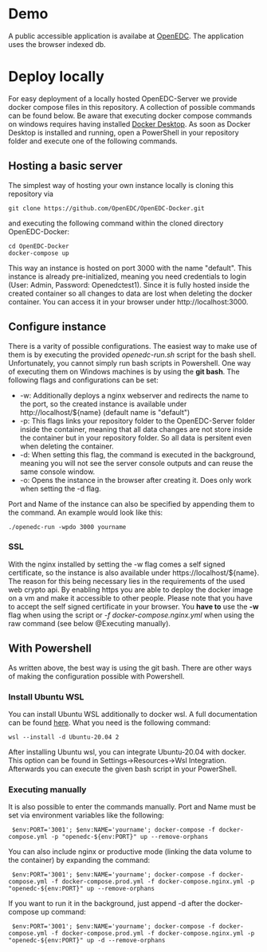 # Demo
A public accessible application is availabe at [OpenEDC](https://mdm.mi.uni-heidelberg.de/openedc). The application uses the browser indexed db.

# Deploy locally
For easy deployment of a locally hosted OpenEDC-Server we provide docker compose files in this repository. A collection of possible commands can be found below. Be aware that executing docker compose commands on windows requires having installed [Docker Desktop](https://docs.docker.com/desktop/windows/install/).
As soon as Docker Desktop is installed and running, open a PowerShell in your repository folder and execute one of the following commands.

## Hosting a basic server

The simplest way of hosting your own instance locally is cloning this repository via 
```
git clone https://github.com/OpenEDC/OpenEDC-Docker.git
``` 
and executing the following command within the cloned directory OpenEDC-Docker:
```
cd OpenEDC-Docker
docker-compose up
```
This way an instance is hosted on port 3000 with the name "default". This instance is already pre-initialized, meaning you need credentials to login (User: Admin, Password: Openedctest1). Since it is fully hosted inside the created container so all changes to data are lost when deleting the docker container.
You can access it in your browser under http://localhost:3000.

## Configure instance
There is a varity of possible configurations. The easiest way to make use of them is by executing the provided _openedc-run.sh_ script for the bash shell. Unfortunately, you cannot simply run bash scripts in Powershell. One way of executing them on Windows machines is by using the **git bash**.
The following flags and configurations can be set:
* -w: Additionally deploys a nginx webserver and redirects the name to the port, so the created instance is available under http://localhost/${name} (default name is "default")
* -p: This flags links your repository folder to the OpenEDC-Server folder inside the container, meaning that all data changes are not store inside the container but in your repository folder. So all data is persitent even when deleting the container.
* -d: When setting this flag, the command is executed in the background, meaning you will not see the server console outputs and can reuse the same console window.
* -o: Opens the instance in the browser after creating it. Does only work when setting the -d flag.

Port and Name of the instance can also be specified by appending them to the command.
An example would look like this:
```
./openedc-run -wpdo 3000 yourname
```

### SSL
With the nginx installed by setting the -w flag comes a self signed certificate, so the instance is also available under https://localhost/${name}. The reason for this being necessary lies in the requirements of the used web crypto api. By enabling https you are able to deploy the docker image on a vm and make it accessible to other people. Please note that you have to accept the self signed certificate in your browser.
You **have to** use the **-w** flag when using the script or *-f docker-compose.nginx.yml* when using the raw command (see below @Executing manually).

## With Powershell
As written above, the best way is using the git bash. There are other ways of making the configuration possible with Powershell.

### Install Ubuntu WSL
You can install Ubuntu WSL additionally to docker wsl. A full documentation can be found [here](https://docs.microsoft.com/de-de/windows/wsl/install). What you need is the following command:
```
wsl --install -d Ubuntu-20.04 2
```
After installing Ubuntu wsl, you can integrate Ubuntu-20.04 with docker. This option can be found in Settings->Resources->Wsl Integration. Afterwards you can execute the given bash script in your PowerShell.

### Executing manually
It is also possible to enter the commands manually. Port and Name must be set via environment variables like the following:
```
 $env:PORT='3001'; $env:NAME='yourname'; docker-compose -f docker-compose.yml -p "openedc-${env:PORT}" up --remove-orphans
```

You can also include nginx or productive mode (linking the data volume to the container) by expanding the command:
```
 $env:PORT='3001'; $env:NAME='yourname'; docker-compose -f docker-compose.yml -f docker-compose.prod.yml -f docker-compose.nginx.yml -p "openedc-${env:PORT}" up --remove-orphans
```
If you want to run it in the background, just append -d after the docker-compose up command:
```
 $env:PORT='3001'; $env:NAME='yourname'; docker-compose -f docker-compose.yml -f docker-compose.prod.yml -f docker-compose.nginx.yml -p "openedc-${env:PORT}" up -d --remove-orphans
```
